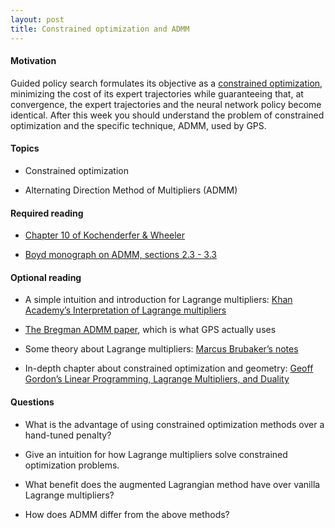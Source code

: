 ```yaml
---
layout: post
title: Constrained optimization and ADMM
---
```


#### Motivation

Guided policy search formulates its objective as a [constrained
optimization](https://en.wikipedia.org/wiki/Constrained_optimization),
minimizing the cost of its expert trajectories while guaranteeing that,
at convergence, the expert trajectories and the neural network policy
become identical. After this week you should understand the problem of
constrained optimization and the specific technique, ADMM, used by GPS.

<!--more-->

#### Topics

-   Constrained optimization

-   Alternating Direction Method of Multipliers (ADMM)

#### Required reading

-   [Chapter 10 of Kochenderfer &
    Wheeler](http://dl.booktolearn.com/ebooks2/computer/algorithms/9780262039420_Algorithms_for_Optimization_7cc2.pdf)

-   [Boyd monograph on ADMM, sections 2.3 -
    3.3](https://web.stanford.edu/~boyd/papers/pdf/admm_distr_stats.pdf)

#### Optional reading

-   A simple intuition and introduction for Lagrange multipliers: [Khan
    Academy’s Interpretation of Lagrange
    multipliers](https://www.khanacademy.org/math/multivariable-calculus/applications-of-multivariable-derivatives/constrained-optimization/a/interpretation-of-lagrange-multipliers)

-   [The Bregman ADMM paper](https://arxiv.org/pdf/1306.3203.pdf), which is what GPS actually
    uses

-   Some theory about Lagrange multipliers: [Marcus Brubaker’s
    notes](http://www.cs.toronto.edu/~mbrubake/teaching/C11/Handouts/LagrangeMultipliers.pdf)

-   In-depth chapter about constrained optimization and geometry: [Geoff
    Gordon’s Linear Programming, Lagrange Multipliers, and
    Duality](http://www.cs.cmu.edu/~ggordon/lp.pdf)

#### Questions

-   What is the advantage of using constrained optimization methods over
    a hand-tuned penalty?

-   Give an intuition for how Lagrange multipliers solve constrained
    optimization problems.

-   What benefit does the augmented Lagrangian method have over vanilla
    Lagrange multipliers?

-   How does ADMM differ from the above methods?

